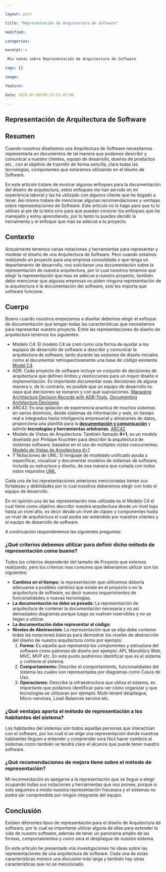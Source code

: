 ```yaml
---

layout: post

title: "Representación de Arquitectura de Software"

modified:

categories:

excerpt: >

 Mis notas sobre Representación de Arquitectura de Software

tags: []

image:

feature:

date: 2021-07-06T08:23:53-07:00

---
```

## Representación de Arquitectura de Software



## Resumen

Cuando nosotros diseñamos una Arquitectura de Software necesitamos representarla en documentos de tal manera que podamos describir y comunicar a nuestro clientes, equipo de desarrollo, dueños de productos etc.,  con el objetivo de trasmitir de forma sencilla, clara todas las tecnologías, componentes que estaremos utilizando en el diseño de Software.

En este articulo tratare de mostrar algunos enfoques para la documentación del diseño de arquitectura, estos enfoques me han servido en mi experiencia laboral y las he utilizado con algunos cliente que he llegado a tener. Así mismo tratare de mencionar algunas recomendaciones y ventajas sobre representaciones de Software. Este articulo no lo hago para que tu lo utilices al pie de la letra sino para que puedan conocer los enfoques que he manejado y estoy aprendiendo, por lo tanto tu puedes decidir la herramienta y el enfoque que mas se adecue a tu proyecto. 

## Contexto

Actualmente tenemos varias notaciones y herramientas para representar y modelar el diseño de una Arquitectura de Software. Pero cuando estamos realizando un proyecto para una empresa consolidada o que tenga un departamento de desarrollo, nos solicitaran una documentación sobre la representación de nuestra arquitectura, por lo cual nosotros tenemos que elegir la representación que mas se adecue a nuestro proyecto, también debo mencionar que algunas empresas no piden ninguna representación de la arquitectura ó la documentación del software, solo les importa que software funcione. 

## Cuerpo

Bueno cuando nosotros empezamos a diseñar debemos elegir el enfoque de documentación que tengan todas las características que necesitamos para representar nuestro proyecto.  Entre las representaciones de diseño de arquitectura tenemos los siguientes:

- Modelo C4: El modelo C4 se creó como una forma de ayudar a los equipos de desarrollo de software a describir y comunicar la arquitectura de software, tanto durante las sesiones de diseño iniciales como al documentar retrospectivamente una base de código existente. [Model C4](https://c4model.com/)
- ADR: Cada proyecto de software incluye un conjunto de decisiones de arquitectura que definen límites y restricciones para un mayor diseño e implementación. Es importante documentar esas decisiones de alguna manera o, de lo contrario, es posible que un equipo de desarrollo no sepa qué decisiones se tomaron y con qué suposiciones. [Managing Architecture Decision Records with ADR-Tools](https://www.hascode.com/2018/05/managing-architecture-decision-records-with-adr-tools/), [Documenting Architecture Decisions](https://cognitect.com/blog/2011/11/15/documenting-architecture-decisions)
- ARC42: Es una opilación de experiencia practica de muchos sistemas en varios dominios, desde sistemas de información y web, en tiempo real e integrados hasta inteligencia empresarial y almacenes de datos, proporciona una plantilla para la [**documentación y comunicación**](https://www.notion.so/Arc42-Notion-Template-b3662172ccec40e69a9c3d64ef2c6223) y admite **tecnologías y herramientas arbitrarias**. [ARC42](https://arc42.org/)
- Modelo de Vistas de Arquitectura: También llamado **4+1**, es un modelo diseñado por Philippe Kruchten para describir la arquitectura de sistemas software, basados en el uso de múltiples vistas concurrentes. [Modelo de Vistas de Arquitectura 4+1](https://es.wikipedia.org/wiki/Modelo_de_Vistas_de_Arquitectura_4%2B1)
-  Y Notaciones de UML: El lenguaje de modelado unificado ayuda a especificar, visualizar y documentar modelos de sistemas de software, incluida su estructura y diseño, de una manera que cumpla con todos estos requisitos [UML](https://www.uml.org/what-is-uml.htm)

Cada una de los representaciones anteriores mencionadas tienen sus fortalezas y debilidades por lo cual nosotros deberemos elegir con todo el equipo de desarrollo.

En mi opinión una de las representación mas utilizada es el Modelo C4 el cual tiene como objetivo describir nuestra arquitectura desde un nivel bajo hasta un nivel alto, es decir desde un nivel de clases y componentes hasta un nivel de arquitectura el cual podra ser entendido por nuestros clientes y el equipo de desarrollo de software.

A continuación responderemos las siguientes preguntas:

### ¿Qué criterios debemos utilizar para definir dicho método de representación como bueno?

Todos los criterios dependerán del tamaño de Proyecto que estemos realizando, pero los criterios mas comunes que deberíamos utilizar son los siguientes:

- **Cambios en el tiempo:** la representación que utilicemos debería adecuarse a posibles cambios que exista en el proyecto o en la arquitectura de software, es decir nuevos requerimientos de funcionalidades o nuevas tecnologías.
- **La documentación no debe se pesada:** La representación de arquitectura de contener la  documentación  necesaria y no así demasiados diagramas porque luego se vuelven inservibles y no se llegan a utilizar.
- **La documentación debe representar al código:**  
- **Niveles de Abstracción:** La representación que se elija debe contener todas las notaciones básicas para  demostrar los niveles de abstracción del diseño de nuestra arquitectura como por ejemplo:
  1. **Forma:**  Es aquella que representa los componentes y estructura del software como patrones de diseño por ejemplo: API, Monolitics Web, MVC, MVP etc. En este punto podremos identificar que es el sistema y contiene el sistema.
  2. **Comportamiento:** Describe el comportamiento, funcionalidades del sistema las cuales son representadas por diagramas como Casos de Uso. 
  3. **Operaciones:** Describe la infraestructura que utiliza el sistema, es importante que podamos identificar para ver cómo organizar y que tecnologías se utilizaran por ejemplo: Multi-tenant despliegue, Micro-services, Load-Balances service etc.

### ¿Qué ventajas aporta el método de representación a los habitantes del sistema?

Los habitantes del sistemas son todos aquellas personas que interactúan con el software, por los cual si se elige una  representación donde nuestros habitantes lleguen a entender y comprender sera fácil hacer cambios al sistemas como también se tendrá claro el alcance que puede tener nuestro software. 

### ¿Qué recomendaciones de mejora tiene sobre el método de representación?

Mi recomendación es apegarse a la representación que se llegue a elegir ocupando todas sus notaciones y herramientas que nos provee, porque si solo seguimos a medio nuestra representación fracasara y el sistemas no podrá  ser comprendida por ningún  integrante del equipo.



## Conclusión 

Existen diferentes tipos de representación para el diseño de Arquitectura de software, por lo cual es importante utilizar alguna de ellas para extender la vida de nuestro software, ademas de tener un panorama amplio de las formas, comportamientos y como sera el despliegue de nuestro sistema.

En este articulo he presentado mis investigaciones he ideas sobre las representaciones de una arquitectura de software. Cada una de estas características merece una discusión más larga y también hay otras características que no se mencionado. 



 